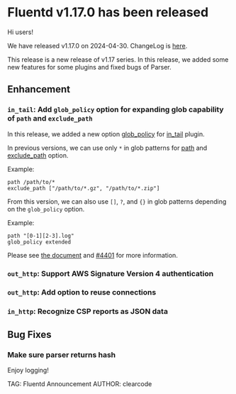 # Fluentd v1.17.0 has been released

Hi users!

We have released v1.17.0 on 2024-04-30. ChangeLog is [here](https://github.com/fluent/fluentd/blob/master/CHANGELOG.md#release-v1170---20240430).

This release is a new release of v1.17 series.
In this release, we added some new features for some plugins and fixed bugs of Parser.

## Enhancement

### `in_tail`: Add `glob_policy` option for expanding glob capability of `path` and `exclude_path`

In this release, we added a new option [glob_policy](https://docs.fluentd.org/input/tail#glob_policy) for [in_tail](https://docs.fluentd.org/input/tail) plugin.

In previous versions, we can use only `*` in glob patterns for [path](https://docs.fluentd.org/input/tail#path) and [exclude_path](https://docs.fluentd.org/input/tail#exclude_path) option.

Example:

```
path /path/to/*
exclude_path ["/path/to/*.gz", "/path/to/*.zip"]
```

From this version, we can also use `[]`, `?`, and `{}` in glob patterns depending on the `glob_policy` option.

Example:

```
path "[0-1][2-3].log"
glob_policy extended
```

Please see [the document](https://docs.fluentd.org/input/tail#glob_policy) and [#4401](https://github.com/fluent/fluentd/pull/4401) for more information.

### `out_http`: Support AWS Signature Version 4 authentication

### `out_http`: Add option to reuse connections

### `in_http`: Recognize CSP reports as JSON data

## Bug Fixes

### Make sure parser returns hash

Enjoy logging!

TAG: Fluentd Announcement
AUTHOR: clearcode
